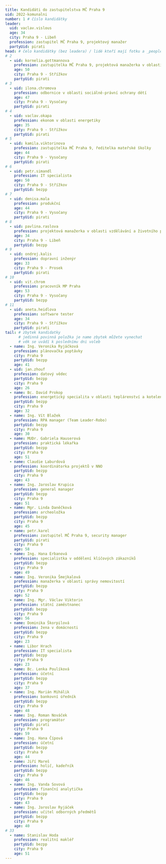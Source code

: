 ```yaml
---
title: Kandidáti do zastupitelstva MČ Praha 9
uid: 2022-komunalni
number: 1 # číslo kandidátky
leader:
  uid: vaclav.vislous
  age: 34
  city: Praha 9 - Libeň
  profession: zastupitel MČ Praha 9, projektový manažer
  partyUid: pirati
head: # čelo kandidátky (bez leadera) / lidé kteří mají fotku a _people/jmeno.md
# 2
  - uid: kornelia.gottmannova
    profession: zastupitelka MČ Praha 9, projektová manažerka v oblasti vzdělávání a městské infrastruktury
    age: 50
    city: Praha 9 - Střížkov
    partyUid: pirati
# 3
  - uid: ilona.chromova
    profession: odbornice v oblasti sociálně-právní ochrany dětí
    age: 47
    city: Praha 9 - Vysočany
    partyUid: pirati
# 4
  - uid: vaclav.okapa
    profession: ekonom v oblasti energetiky
    age: 35
    city: Praha 9 - Střížkov
    partyUid: pirati
# 5
  - uid: kamila.viktorinova
    profession: zastupitelka MČ Praha 9, ředitelka mateřské školky
    age: 44
    city: Praha 9 - Vysočany
    partyUid: pirati
# 6
  - uid: petr.simandl
    profession: IT specialista
    age: 50
    city: Praha 9 - Střížkov
    partyUid: bezpp
# 7
  - uid: denisa.mala
    profession: produkční
    age: 44
    city: Praha 9 - Vysočany
    partyUid: pirati
# 8
  - uid: pavlina.raslova
    profession: projektová manažerka v oblasti vzdělávání a životního prostředí
    age: 34
    city: Praha 9 - Libeň
    partyUid: bezpp
# 9
  - uid: ondrej.kalis
    profession: dopravní inženýr
    age: 33
    city: Praha 9 - Prosek
    partyUid: pirati
# 10
  - uid: vit.chrom
    profession: pracovník MP Praha
    age: 53
    city: Praha 9 - Vysočany
    partyUid: bezpp
# 11
  - uid: aneta.heidlova
    profession: software tester
    age: 34
    city: Praha 9 - Střížkov
    partyUid: pirati
tail: # zbytek kandidatky
      # jedinná povinná položka je name zbytek můžete vynechat
      # věk se uvádí k poslednímu dni voleb
  - name: Ing. Veronika Ryjáčková
    profession: plánovačka poptávky
	city: Praha 9
    partyUid: bezpp
    age: 41
  - uid: jan.zhouf
    profession: datový vědec
    partyUid: bezpp
	city: Praha 9
    age: 26
  - name: Bc. David Prokop
    profession: energetický specialita v oblasti teplárenství a kotelen
    partyUid: bezpp
	city: Praha 9
    age: 32
  - name: Ing. Vít Blažek
    profession: RPA manager (Team Leader-Robo)
    partyUid: bezpp
	city: Praha 9
    age: 30
  - name: MUDr. Gabriela Hauserová
    profession: praktická lékařka
    partyUid: bezpp
	city: Praha 9
    age: 51
  - name: Claudie Laburdová
    profession: koordinátorka projektů v NNO
    partyUid: bezpp
	city: Praha 9
    age: 43
  - name: Ing. Jaroslav Krupica
    profession: general manager
    partyUid: bezpp
	city: Praha 9
    age: 51
  - name: Mgr. Linda Daněčková
    profession: archeoložka
    partyUid: bezpp
	city: Praha 9
    age: 45
  - name: petr.karel
    profession: zastupitel MČ Praha 9, security manager
    partyUid: pirati
	city: Praha 9
    age: 58
  - name: Ing. Hana Erbanová
    profession: specialistka v oddělení klíčových zákazníků
    partyUid: bezpp
	city: Praha 9
    age: 49
  - name: Ing. Veronika Šmejkalová
    profession: manažerka v oblasti správy nemovitostí
    partyUid: bezpp
	city: Praha 9
    age: 52
  - name: Ing. Mgr. Václav Viktorin
    profession: státní zaměstnanec
    partyUid: bezpp
	city: Praha 9
    age: 56
  - name: Dominika Škorpilová
    profession: žena v domácnosti
    partyUid: bezpp
	city: Praha 9
    age: 23
  - name: Libor Hrach
    profession: IT specialista
    partyUid: bezpp
	city: Praha 9
    age: 23
  - name: Bc. Lenka Poulíková
    profession: účetní
    partyUid: bezpp
	city: Praha 9
    age: 37
  - name: Ing. Marián Mihálik
    profession: bankovní úředník
    partyUid: bezpp
	city: Praha 9
    age: 48
  - name: Ing. Roman Nováček
    profession: programátor
    partyUid: pirati
	city: Praha 9
    age: 59
  - name: Ing. Hana Čípová
    profession: účetní
    partyUid: bezpp
	city: Praha 9
    age: 44
  - name: Jiří Mareš
    profession: holič, kadeřník
    partyUid: bezpp
	city: Praha 9
    age: 46
  - name: Ing. Vanda Sovová
    profession: finanční analytička
    partyUid: bezpp
	city: Praha 9
    age: 43
  - name: Ing. Jaroslav Ryjáček
    profession: učitel odborných předmětů
    partyUid: bezpp
	city: Praha 9
    age: 40
# 33
  - name: Stanislav Hoda
    profession: realitní makléř
    partyUid: bezpp
	city: Praha 9
    age: 51
---
```

